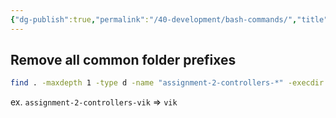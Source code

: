 ```yaml
---
{"dg-publish":true,"permalink":"/40-development/bash-commands/","title":"Bash Commands","tags":["bash"],"noteIcon":"1","created":"Aug 29, 2024 17:17","updated":"Sep 12, 2024 23:24"}
---
```



## Remove all common folder prefixes

```bash
find . -maxdepth 1 -type d -name "assignment-2-controllers-*" -execdir sh -c 'mv {} $(basename {} | cut -d "-" -f4)' \;
```

ex. `assignment-2-controllers-vik` => `vik`
